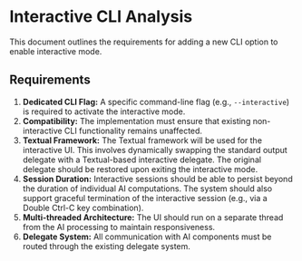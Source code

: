 # Interactive CLI Analysis

This document outlines the requirements for adding a new CLI option to enable interactive mode.

## Requirements

1. **Dedicated CLI Flag:** A specific command-line flag (e.g., `--interactive`) is required to activate the interactive mode.
2. **Compatibility:** The implementation must ensure that existing non-interactive CLI functionality remains unaffected.
3. **Textual Framework:** The Textual framework will be used for the interactive UI. This involves dynamically swapping the standard output delegate with a Textual-based interactive delegate. The original delegate should be restored upon exiting the interactive mode.
4. **Session Duration:** Interactive sessions should be able to persist beyond the duration of individual AI computations. The system should also support graceful termination of the interactive session (e.g., via a Double Ctrl-C key combination).
5. **Multi-threaded Architecture:** The UI should run on a separate thread from the AI processing to maintain responsiveness.
6. **Delegate System:** All communication with AI components must be routed through the existing delegate system.
